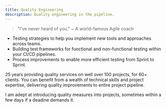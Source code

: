 ```yaml
---
title: Quality Engineering
description: Quality engineering in the pipeline.
---
```

> "I've never heard of you." ~ A world-famous Agile coach

- Testing strategies to help you implement new tools and approaches across teams.
- Building test frameworks for functional and non-functional testing within your CI/CD pipelines. 
- Process improvements to enable more efficient testing from Sprint to Sprint.

25 years providing quality services on well over 100 projects, for 60+ clients. You can benefit from a wealth of technical skills and project expertise, delivering quality improvements to entire project pipeline.

I am adept at introducing quality measures into projects, sometimes within a few days if a deadine demands it.
